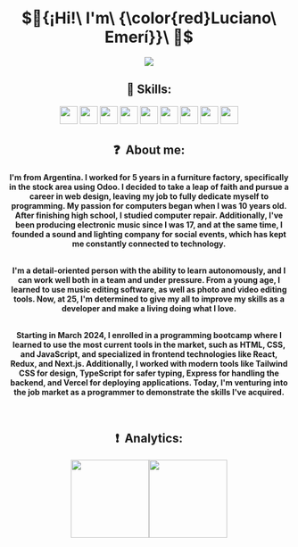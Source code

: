 <div align="center">

# $🔻{¡Hi!\ I'm\ {\color{red}Luciano\ Emerí}}\ 🔻$

<img src="https://i1.sndcdn.com/visuals-000197783434-2xJppG-t2480x520.jpg">

<h2>🚩 Skills: </h2>
<img width ='32px' src ='https://raw.githubusercontent.com/rahulbanerjee26/githubAboutMeGenerator/main/icons/html.svg'> 
<img width ='32px' src ='https://raw.githubusercontent.com/rahulbanerjee26/githubAboutMeGenerator/main/icons/css.svg'> 
<img width ='32px' src ='https://raw.githubusercontent.com/rahulbanerjee26/githubAboutMeGenerator/main/icons/javascript.svg'> 
<img width ='32px' src ='https://raw.githubusercontent.com/rahulbanerjee26/githubAboutMeGenerator/main/icons/typescript.svg'> 
<img width ='32px' src ='https://raw.githubusercontent.com/rahulbanerjee26/githubAboutMeGenerator/main/icons/reactjs.svg'> 
<img width ='32px' src ='https://raw.githubusercontent.com/rahulbanerjee26/githubAboutMeGenerator/main/icons/redux.svg'> 
<img width ='32px' src ='https://raw.githubusercontent.com/rahulbanerjee26/githubAboutMeGenerator/main/icons/nextjs.svg'> 
<img width ='32px' src ='https://raw.githubusercontent.com/rahulbanerjee26/githubAboutMeGenerator/main/icons/express.svg'> 
<img width ='32px' src ='https://raw.githubusercontent.com/rahulbanerjee26/githubAboutMeGenerator/main/icons/tailwind.svg'> 

<br>
<h2 align="center"> ❓ &nbsp;About me:</h2>

<h4 align="center">
I'm from Argentina. I worked for 5 years in a furniture factory, specifically in the stock area using Odoo. I decided to take a leap of faith and pursue a career in web design, leaving my job to fully dedicate myself to programming. My passion for computers began when I was 10 years old. After finishing high school, I studied computer repair. Additionally, I've been producing electronic music since I was 17, and at the same time, I founded a sound and lighting company for social events, which has kept me constantly connected to technology.
</p>
<br>
I'm a detail-oriented person with the ability to learn autonomously, and I can work well both in a team and under pressure. From a young age, I learned to use music editing software, as well as photo and video editing tools. Now, at 25, I'm determined to give my all to improve my skills as a developer and make a living doing what I love.
</p>
<br>
Starting in March 2024, I enrolled in a programming bootcamp where I learned to use the most current tools in the market, such as HTML, CSS, and JavaScript, and specialized in frontend technologies like React, Redux, and Next.js. Additionally, I worked with modern tools like Tailwind CSS for design, TypeScript for safer typing, Express for handling the backend, and Vercel for deploying applications. Today, I'm venturing into the job market as a programmer to demonstrate the skills I've acquired.
</p>
<br>
  
<h2 align="center"> ❗ &nbsp;Analytics:</h2>

<div align="center">
<p align="center">
<a href="https://github.com/LucianoEmeri">
<img height="140em" src="https://github-readme-stats.vercel.app/api?username=LucianoEmeri&show_icons=true&theme=shadow_red&text_color=fff&bg_color=000"/><img height="140em" src="https://github-readme-stats.vercel.app/api/pin?username=LucianoEmeri&repo=LucianoEmeri&show_icons=true&theme=shadow_red&text_color=fff&bg_color=000"/>
</a>
</p>
</div>
